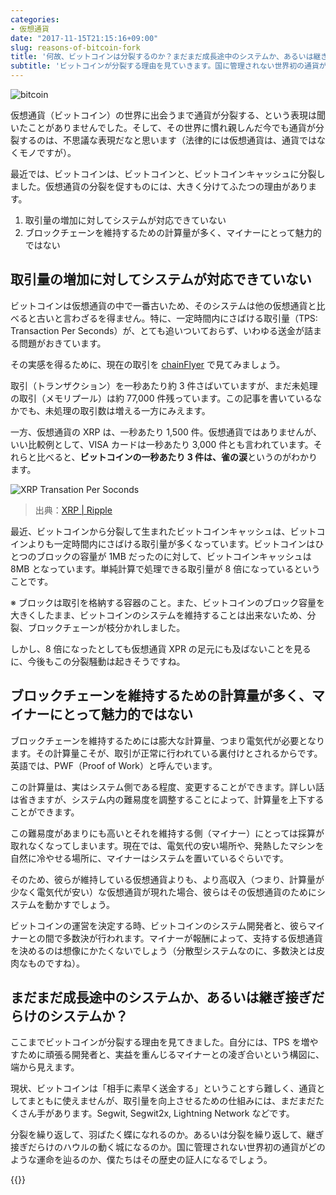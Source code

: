 ```yaml
---
categories:
- 仮想通貨
date: "2017-11-15T21:15:16+09:00"
slug: reasons-of-bitcoin-fork
title: '何故、ビットコインは分裂するのか？まだまだ成長途中のシステムか、あるいは継ぎ接ぎだらけのシステムか？'
subtitle: 'ビットコインが分裂する理由を見ていきます。国に管理されない世界初の通貨がどのような運命を辿るのか、僕たちはその歴史の証人になるでしょう。'
---
```


<img src="/images/2017/11/bitcoin.svg" alt="bitcoin">

仮想通貨（ビットコイン）の世界に出会うまで通貨が分裂する、という表現は聞いたことがありませんでした。そして、その世界に慣れ親しんだ今でも通貨が分裂するのは、不思議な表現だなと思います（法律的には仮想通貨は、通貨ではなくモノですが）。

最近では、ビットコインは、ビットコインと、ビットコインキャッシュに分裂しました。仮想通貨の分裂を促すものには、大きく分けてふたつの理由があります。

1. 取引量の増加に対してシステムが対応できていない
2. ブロックチェーンを維持するための計算量が多く、マイナーにとって魅力的ではない

## 取引量の増加に対してシステムが対応できていない

ビットコインは仮想通貨の中で一番古いため、そのシステムは他の仮想通貨と比べると古いと言わざるを得ません。特に、一定時間内にさばける取引量（TPS: Transaction Per Seconds）が、とても追いついておらず、いわゆる送金が詰まる問題がおきています。

その実感を得るために、現在の取引を [chainFlyer](https://chainflyer.bitflyer.jp/) で見てみましょう。 

取引（トランザクション）を一秒あたり約 3 件さばいていますが、まだ未処理の取引（メモリプール）は約 77,000 件残っています。この記事を書いているなかでも、未処理の取引数は増える一方にみえます。

一方、仮想通貨の XRP は、一秒あたり 1,500 件。仮想通貨ではありませんが、いい比較例として、VISA カードは一秒あたり 3,000 件とも言われています。それらと比べると、**ビットコインの一秒あたり 3 件は、雀の涙**というのがわかります。

<img src="/images/2017/11/reasons-of-bitcoin-fork.png" alt="XRP Transation Per Soconds">

> 出典：[XRP | Ripple](https://ripple.com/xrp/)

最近、ビットコインから分裂して生まれたビットコインキャッシュは、ビットコインよりも一定時間内にさばける取引量が多くなっています。ビットコインはひとつのブロックの容量が 1MB だったのに対して、ビットコインキャッシュは 8MB となっています。単純計算で処理できる取引量が 8 倍になっているということです。

※ ブロックは取引を格納する容器のこと。また、ビットコインのブロック容量を大きくしたまま、ビットコインのシステムを維持することは出来ないため、分裂、ブロックチェーンが枝分かれしました。

しかし、8 倍になったとしても仮想通貨 XPR の足元にも及ばないことを見るに、今後もこの分裂騒動は起きそうですね。

## ブロックチェーンを維持するための計算量が多く、マイナーにとって魅力的ではない

ブロックチェーンを維持するためには膨大な計算量、つまり電気代が必要となります。その計算量こそが、取引が正常に行われている裏付けとされるからです。英語では、PWF（Proof of Work）と呼んでいます。

この計算量は、実はシステム側である程度、変更することができます。詳しい話は省きますが、システム内の難易度を調整することによって、計算量を上下することができます。

この難易度があまりにも高いとそれを維持する側（マイナー）にとっては採算が取れなくなってしまいます。現在では、電気代の安い場所や、発熱したマシンを自然に冷やせる場所に、マイナーはシステムを置いているぐらいです。

そのため、彼らが維持している仮想通貨よりも、より高収入（つまり、計算量が少なく電気代が安い）な仮想通貨が現れた場合、彼らはその仮想通貨のためにシステムを動かすでしょう。

ビットコインの運営を決定する時、ビットコインのシステム開発者と、彼らマイナーとの間で多数決が行われます。マイナーが報酬によって、支持する仮想通貨を決めるのは想像にかたくないでしょう（分散型システムなのに、多数決とは皮肉なものですね）。

## まだまだ成長途中のシステムか、あるいは継ぎ接ぎだらけのシステムか？

ここまでビットコインが分裂する理由を見てきました。自分には、TPS を増やすために頑張る開発者と、実益を重んじるマイナーとの凌ぎ合いという構図に、端から見えます。

現状、ビットコインは「相手に素早く送金する」ということすら難しく、通貨としてまともに使えませんが、取引量を向上させるための仕組みには、まだまだたくさん手があります。Segwit, Segwit2x, Lightning Network などです。

分裂を繰り返して、羽ばたく蝶になれるのか。あるいは分裂を繰り返して、継ぎ接ぎだらけのハウルの動く城になるのか。国に管理されない世界初の通貨がどのような運命を辿るのか、僕たちはその歴史の証人になるでしょう。

{{<cryptocurrency>}}